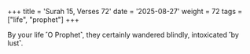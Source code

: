 +++
title = 'Surah 15, Verses 72'
date = '2025-08-27'
weight = 72
tags = ["life", "prophet"]
+++

By your life ˹O Prophet˺, they certainly wandered blindly, intoxicated ˹by lust˺.